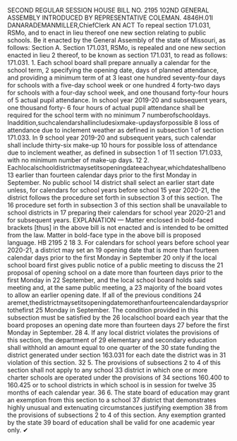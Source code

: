 SECOND REGULAR SESSION
HOUSE BILL NO. 2195
102ND GENERAL ASSEMBLY
INTRODUCED BY REPRESENTATIVE COLEMAN.
4846H.01I DANARADEMANMILLER,ChiefClerk
AN ACT
To repeal section 171.031, RSMo, and to enact in lieu thereof one new section relating to
public schools.
Be it enacted by the General Assembly of the state of Missouri, as follows:
Section A. Section 171.031, RSMo, is repealed and one new section enacted in lieu
2 thereof, to be known as section 171.031, to read as follows:
171.031. 1. Each school board shall prepare annually a calendar for the school term,
2 specifying the opening date, days of planned attendance, and providing a minimum term of at
3 least one hundred seventy-four days for schools with a five-day school week or one hundred
4 forty-two days for schools with a four-day school week, and one thousand forty-four hours of
5 actual pupil attendance. In school year 2019-20 and subsequent years, one thousand forty-
6 four hours of actual pupil attendance shall be required for the school term with no minimum
7 numberofschooldays. Inaddition,suchcalendarshallincludesixmake-updaysforpossible
8 loss of attendance due to inclement weather as defined in subsection 1 of section 171.033. In
9 school year 2019-20 and subsequent years, such calendar shall include thirty-six make-up
10 hours for possible loss of attendance due to inclement weather, as defined in subsection 1 of
11 section 171.033, with no minimum number of make-up days.
12 2. Eachlocalschooldistrictmaysetitsopeningdateeachyear,whichdateshallbeno
13 earlier than fourteen calendar days prior to the first Monday in September. No public school
14 district shall select an earlier start date unless, for calendars for school years before school
15 year 2020-21, the district follows the procedure set forth in subsection 3 of this section. The
16 procedure set forth in subsection 3 of this section shall be unavailable to school districts in
17 preparing their calendars for school year 2020-21 and for subsequent years.
EXPLANATION — Matter enclosed in bold-faced brackets [thus] in the above bill is not enacted and is
intended to be omitted from the law. Matter in bold-face type in the above bill is proposed language.
HB 2195 2
18 3. For calendars for school years before school year 2020-21, a district may set an
19 opening date that is more than fourteen calendar days prior to the first Monday in September
20 only if the local school board first gives public notice of a public meeting to discuss the
21 proposal of opening school on a date more than fourteen days prior to the first Monday in
22 September, and the local school board holds said meeting and, at the same public meeting, a
23 majority of the board votes to allow an earlier opening date. If all of the previous conditions
24 aremet,thedistrictmaysetitsopeningdatemorethanfourteencalendardayspriortothefirst
25 Monday in September. The condition provided in this subsection must be satisfied by the
26 localschool board each year that the board proposes an opening date more than fourteen days
27 before the first Monday in September.
28 4. If any local district violates the provisions of this section, the department of
29 elementary and secondary education shall withhold an amount equal to one quarter of the
30 state funding the district generated under section 163.031 for each date the district was in
31 violation of this section.
32 5. The provisions of subsections 2 to 4 of this section shall not apply to any school
33 district in which one or more charter schools are operated under the provisions of
34 sections 160.400 to 160.425 or to school districts in which school is in session for twelve
35 months of each calendar year.
36 6. The state board of education may grant an exemption from this section to a school
37 district that demonstrates highly unusual and extenuating circumstances justifying exemption
38 from the provisions of subsections 2 to 4 of this section. Any exemption granted by the state
39 board of education shall be valid for one academic year only.
✔